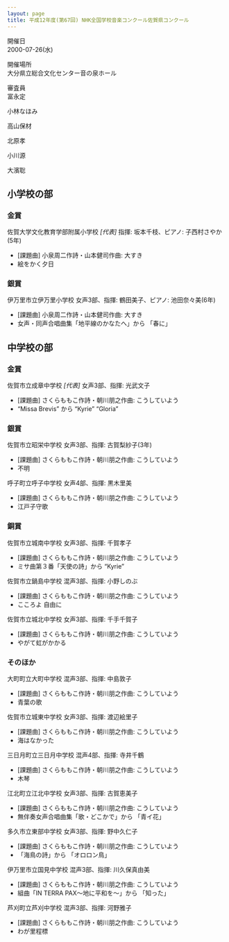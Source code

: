```yaml
---
layout: page
title: 平成12年度(第67回) NHK全国学校音楽コンクール佐賀県コンクール
---
```

開催日  
2000-07-26(水)

開催場所  
大分県立総合文化センター音の泉ホール

審査員  
富永定

小林なほみ

高山保材

北原孝

小川源

大濱聡

小学校の部
----------

### 金賞

<span class="choir-name">佐賀大学文化教育学部附属小学校</span> *\[代表\]*
指揮: 坂本千枝、ピアノ: 子西村さやか(5年)
-   \[課題曲\] 小泉周二作詩・山本健司作曲: 大すき
-   絵をかく夕日

### 銀賞

<span class="choir-name">伊万里市立伊万里小学校</span>
女声3部、指揮: 鶴田美子、ピアノ: 池田奈々美(6年)
-   \[課題曲\] 小泉周二作詩・山本健司作曲: 大すき
-   女声・同声合唱曲集「地平線のかなたへ」から 「春に」

中学校の部
----------

### 金賞

<span class="choir-name">佐賀市立成章中学校</span> *\[代表\]*
女声3部、指揮: 光武文子
-   \[課題曲\] さくらももこ作詩・朝川朋之作曲: こうしていよう
-   “Missa Brevis” から “Kyrie” “Gloria”

### 銀賞

<span class="choir-name">佐賀市立昭栄中学校</span>
女声3部、指揮: 古賀梨紗子(3年)
-   \[課題曲\] さくらももこ作詩・朝川朋之作曲: こうしていよう
-   不明

<span class="choir-name">呼子町立呼子中学校</span>
女声4部、指揮: 黒木里美
-   \[課題曲\] さくらももこ作詩・朝川朋之作曲: こうしていよう
-   江戸子守歌

### 銅賞

<span class="choir-name">佐賀市立城南中学校</span>
女声3部、指揮: 千賀孝子
-   \[課題曲\] さくらももこ作詩・朝川朋之作曲: こうしていよう
-   ミサ曲第３番「天使の詩」から “Kyrie”

<span class="choir-name">佐賀市立鍋島中学校</span>
混声3部、指揮: 小野しのぶ
-   \[課題曲\] さくらももこ作詩・朝川朋之作曲: こうしていよう
-   こころよ 自由に

<span class="choir-name">佐賀市立城北中学校</span>
女声3部、指揮: 千手千賀子
-   \[課題曲\] さくらももこ作詩・朝川朋之作曲: こうしていよう
-   やがて虹がかかる

### そのほか

<span class="choir-name">大町町立大町中学校</span>
混声3部、指揮: 中島敦子
-   \[課題曲\] さくらももこ作詩・朝川朋之作曲: こうしていよう
-   青葉の歌

<span class="choir-name">佐賀市立城東中学校</span>
女声3部、指揮: 渡辺絵里子
-   \[課題曲\] さくらももこ作詩・朝川朋之作曲: こうしていよう
-   海はなかった

<span class="choir-name">三日月町立三日月中学校</span>
混声4部、指揮: 寺井千鶴
-   \[課題曲\] さくらももこ作詩・朝川朋之作曲: こうしていよう
-   木琴

<span class="choir-name">江北町立江北中学校</span>
女声3部、指揮: 古賀恵美子
-   \[課題曲\] さくらももこ作詩・朝川朋之作曲: こうしていよう
-   無伴奏女声合唱曲集「歌・どこかで」から 「青イ花」

<span class="choir-name">多久市立東部中学校</span>
女声3部、指揮: 野中久仁子
-   \[課題曲\] さくらももこ作詩・朝川朋之作曲: こうしていよう
-   「海鳥の詩」から 「オロロン鳥」

<span class="choir-name">伊万里市立国見中学校</span>
混声3部、指揮: 川久保真由美
-   \[課題曲\] さくらももこ作詩・朝川朋之作曲: こうしていよう
-   組曲「IN TERRA PAX〜地に平和を〜」から 「知った」

<span class="choir-name">芦刈町立芦刈中学校</span>
混声3部、指揮: 河野雅子
-   \[課題曲\] さくらももこ作詩・朝川朋之作曲: こうしていよう
-   わが里程標
